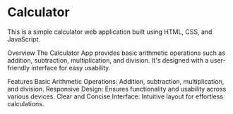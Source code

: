# Calculator
This is a simple calculator web application built using HTML, CSS, and JavaScript.

Overview
The Calculator App provides basic arithmetic operations such as addition, subtraction, multiplication, and division. It's designed with a user-friendly interface for easy usability.

Features
Basic Arithmetic Operations: Addition, subtraction, multiplication, and division.
Responsive Design: Ensures functionality and usability across various devices.
Clear and Concise Interface: Intuitive layout for effortless calculations.
